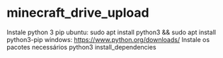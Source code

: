 # minecraft_drive_upload
Instale python 3 pip
ubuntu: sudo apt install python3 && sudo apt install python3-pip
windows: https://www.python.org/downloads/
Instale os pacotes necessários
python3 install_dependencies

